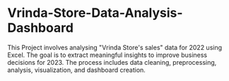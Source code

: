 # Vrinda-Store-Data-Analysis-Dashboard
This Project involves analysing "Vrinda Store's sales" data for 2022 using Excel. The goal is to extract meaningful insights to improve business decisions for 2023. The process includes data cleaning, preprocessing, analysis, visualization, and dashboard creation.
